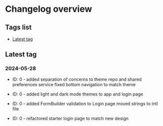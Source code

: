 

# Changelog overview

## Tags list

    
* [Latest tag](#Latest-tag)
    




    
## Latest tag
### 2024-05-28
        
* ID: 0 - added separation of concerns to theme repo and shared preferences service fixed bottom navigation to match theme
        
* ID: 0 - added light and dark mode themes to app and login page
        
* ID: 0 - added FormBuilder validation to Login page 	   moved strings to intl file
        
* ID: 0 - refactored starter login page to match new design
        
    
